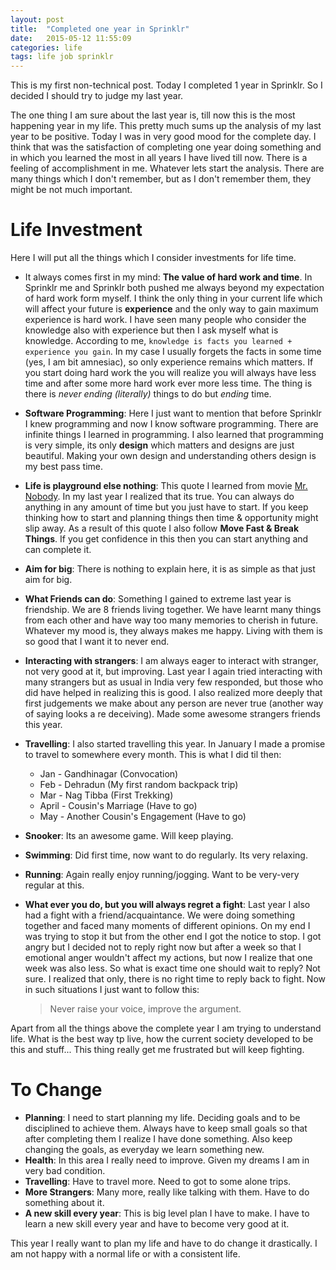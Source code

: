 ```yaml
---
layout: post
title:  "Completed one year in Sprinklr"
date:   2015-05-12 11:55:09
categories: life
tags: life job sprinklr
---
```


This is my first non-technical post. Today I completed 1 year in Sprinklr. So I decided I should try to judge my last year.

The one thing I am sure about the last year is, till now this is the most happening year in my life. This pretty much sums up the analysis of my last year to be positive. Today I was in very good mood for the complete day. I think that was the satisfaction of completing one year doing something and in which you learned the most in all years I have lived till now. There is a feeling of accomplishment in me. Whatever lets start the analysis. There are many things which I don't remember, but as I don't remember them, they might be not much important.

# Life Investment

Here I will put all the things which I consider investments for life time.

- It always comes first in my mind: **The value of hard work and time**. In Sprinklr me and Sprinklr both pushed me always beyond my expectation of hard work form myself. I think the only thing in your current life which will affect your future is **experience** and the only way to gain maximum experience is hard work. I have seen many people who consider the knowledge also with experience but then I ask myself what is knowledge. According to me, `knowledge is facts you learned + experience you gain`. In my case I usually forgets the facts in some time (yes, I am bit amnesiac), so only experience remains which matters. If you start doing hard work the you will realize you will always have less time and after some more hard work ever more less time. The thing is there is *never ending (literally)* things to do but *ending* time.
- **Software Programming**: Here I just want to mention that before Sprinklr I knew programming and now I know software programming. There are infinite things I learned in programming. I also learned that programming is very simple, its only **design** which matters and designs are just beautiful. Making your own design and understanding others design is my best pass time.
- **Life is playground else nothing**: This quote I learned from movie [Mr. Nobody](http://www.imdb.com/title/tt0485947/). In my last year I realized that its true. You can always do anything in any amount of time but you just have to start. If you keep thinking how to start and planning things then time & opportunity might slip away. As a result of this quote I also follow **Move Fast & Break Things**. If you get confidence in this then you can start anything and can complete it.
- **Aim for big**: There is nothing to explain here, it is as simple as that just aim for big.
- **What Friends can do**: Something I gained to extreme last year is friendship. We are 8 friends living together. We have learnt many things from each other and have way too many memories to cherish in future. Whatever my mood is, they always makes me happy. Living with them is so good that I want it to never end.
- **Interacting with strangers**: I am always eager to interact with stranger, not very good at it, but improving. Last year I again tried interacting with many strangers but as usual in India very few responded, but those who did have helped in realizing this is good. I also realized more deeply that first judgements we make about any person are never true (another way of saying looks a re deceiving). Made some awesome strangers friends this year.
- **Travelling**: I also started travelling this year. In January I made a promise to travel to somewhere every month. This is what I did til then:
    - Jan - Gandhinagar (Convocation)
    - Feb - Dehradun (My first random backpack trip)
    - Mar - Nag Tibba (First Trekking)
    - April - Cousin's  Marriage (Have to go)
    - May - Another Cousin's Engagement (Have to go)
- **Snooker**: Its an awesome game. Will keep playing.
- **Swimming**: Did first time, now want to do regularly. Its very relaxing.
- **Running**: Again really enjoy running/jogging. Want to be very-very regular at this.
- **What ever you do, but you will always regret a fight**: Last year I also had a fight with a friend/acquaintance. We were doing something together and faced many moments of different opinions. On my end I was trying to stop it but from the other end I got the notice to stop. I got angry but I decided not to reply right now but after a week so that I emotional anger wouldn't affect my actions, but now I realize that one week was also less. So what is exact time one should wait to reply? Not sure. I realized that only, there is no right time to reply back to fight. Now in such situations I just want to follow this:

    > Never raise your voice, improve the argument.

Apart from all the things above the complete year I am trying to understand life. What is the best way tp live, how the current society developed to be this and stuff... This thing really get me frustrated but will keep fighting.

# To Change
- **Planning**: I need to start planning my life. Deciding goals and to be disciplined to achieve them. Always have to keep small goals so that after completing them I realize I have done something. Also keep changing the goals, as everyday we learn something new.
- **Health**: In this area I really need to improve. Given my dreams I am in very bad condition.
- **Travelling**: Have to travel more. Need to got to some alone trips.
- **More Strangers**: Many more, really like talking with them. Have to do something about it.
- **A new skill every year**: This is big level plan I have to make. I have to learn a new skill every year and have to become very good at it.


This year I really want to plan my life and have to do change it drastically. I am not happy with a normal life or with a consistent life.